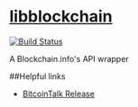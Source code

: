 [libblockchain](http://deavmi.github.io/libblockchain)
=============

[![Build Status](https://travis-ci.org/deavmi/libblockchain.svg?branch=master)](https://travis-ci.org/deavmi/libblockchain)

A Blockchain.info's API wrapper

##Helpful links

* [BitcoinTalk Release](https://bitcointalk.org/index.php?topic=869171.new#new)

